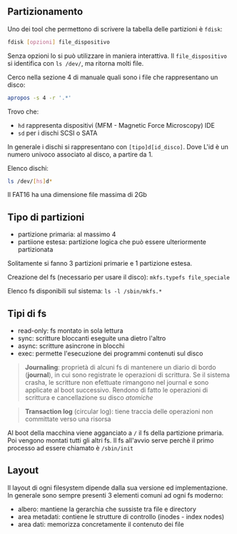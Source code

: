 ## Partizionamento
Uno dei tool che permettono di scrivere la tabella delle partizioni è `fdisk`:
```bash
fdisk [opzioni] file_dispositivo
```

Senza opzioni lo si può utilizzare in maniera interattiva.
Il `file_dispositivo` si identifica con `ls /dev/`, ma ritorna molti file.

Cerco nella sezione 4 di manuale quali sono i file che rappresentano un disco:
```bash
apropos -s 4 -r '.*'
```

Trovo che:
- `hd` rappresenta dispositivi (MFM - Magnetic Force Microscopy) IDE
- `sd` per i dischi SCSI o SATA

In generale i dischi si rappresentano con `[tipo]d[id_disco]`. Dove L'id è un numero univoco associato al disco, a partire da 1.

Elenco dischi:
```bash
ls /dev/[hs]d*
```

Il FAT16 ha una dimensione file massima di 2Gb

## Tipo di partizioni
- partizione primaria: al massimo 4
- partiione estesa: partizione logica che può essere ulteriormente partizionata

Solitamente si fanno 3 partizioni primarie e 1 partizione estesa.

Creazione del fs (necessario per usare il disco): `mkfs.typefs file_speciale`

Elenco fs disponibili sul sistema: `ls -l /sbin/mkfs.*`

## Tipi di fs
- read-only: fs montato in sola lettura
- sync: scritture bloccanti eseguite una dietro l'altro
- async: scritture asincrone in blocchi
- exec: permette l'esecuzione dei programmi contenuti sul disco

> **Journaling**: proprietà di alcuni fs di mantenere un diario di bordo (**journal**), in cui sono registrate le operazioni di scrittura. Se il sistema crasha, le scritture non efettuate rimangono nel journal e sono applicate al boot successivo. Rendono di fatto le operazioni di scrittura e cancellazione su disco *atomiche*

> **Transaction log** (circular log): tiene traccia delle operazioni non committate verso una risorsa

Al boot della macchina viene agganciato a `/` il fs della partizione primaria. Poi vengono montati tutti gli altri fs. Il fs all'avvio serve perchè il primo processo ad essere chiamato è `/sbin/init`

## Layout
Il layout di ogni filesystem dipende dalla sua versione ed implementazione. In generale sono sempre presenti 3 elementi comuni ad ogni fs moderno:
- albero: mantiene la gerarchia che sussiste tra file e directory
- area metadati: contiene le strutture di controllo (inodes - index nodes)
- area dati: memorizza concretamente il contenuto dei file